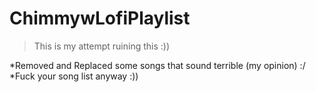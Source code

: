 # ChimmywLofiPlaylist
>This is my attempt ruining this :))

*Removed and Replaced some songs that sound terrible (my opinion) :/
*Fuck your song list anyway :))
